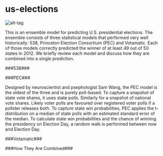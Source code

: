 # us-elections
![alt-tag](https://github.com/thezane/us-elections/blob/master/forecasts/49days.png)

This is an ensemble model for predicting U.S. presidential elections.  The ensemble consists of three statistical models that performed very well historically: 538, Princeton Election Consortium (PEC) and Votamatic.  Each of those models correctly predicted the winner of at least 49 out of 50 states in 2012.  We briefly review each model and discuss how they are combined into a single prediction. 

###538###

###PEC###

Designed by neuroscientist and psephologist Sam Wang, the PEC model is the oldest of the three and is purely poll-based.  To capture a snapshot of state vote shares, it uses state polls.  Similarly for a snapshot of national vote shares.  Likely voter polls are favoured over registered voter polls if a pollster releases both.  To capture state win probabilities, PEC applies the t-distribution on a median of state polls with an estimated standard error of the median.  To calculate state win probabilities and the chance of winning the presidency on Election Day, a random walk is performed between now and Election Day.

###Votamatic###

###How They Are Combined###
